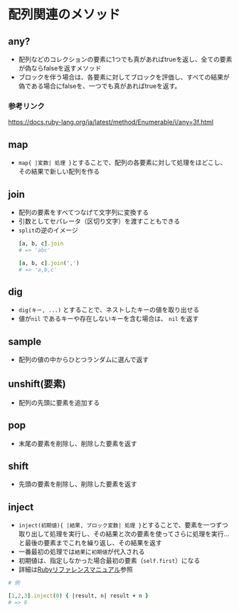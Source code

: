 # 配列関連のメソッド

## any?
- 配列などのコレクションの要素に1つでも真があればtrueを返し、全ての要素が偽ならfalseを返すメソッド
- ブロックを伴う場合は、各要素に対してブロックを評価し、すべての結果が偽である場合にfalseを、一つでも真があればtrueを返す。
### 参考リンク
  <https://docs.ruby-lang.org/ja/latest/method/Enumerable/i/any=3f.html>

## map
- `map{ |変数| 処理 }`とすることで、配列の各要素に対して処理をほどこし、その結果で新しい配列を作る

## join
- 配列の要素をすべてつなげて文字列に変換する
- 引数としてセパレータ（区切り文字）を渡すこともできる
- `split`の逆のイメージ
  ```rb
  [a, b, c].join
  # => 'abc'

  [a, b, c].join(',')
  # => 'a,b,c'
  ```

## dig
- `dig(キー, ...)` とすることで、ネストしたキーの値を取り出せる
- 値が`nil` であるキーや存在しないキーを含む場合は、 `nil` を返す

## sample
- 配列の値の中からひとつランダムに選んで返す

## unshift(要素)
- 配列の先頭に要素を追加する

## pop
- 末尾の要素を削除し、削除した要素を返す

## shift
- 先頭の要素を削除し、削除した要素を返す

## inject
- `inject(初期値){ |結果, ブロック変数| 処理 }`とすることで、要素を一つずつ取り出して処理を実行し、その結果と次の要素を使ってさらに処理を実行…と最後の要素までこれを繰り返し、その結果を返す
- 一番最初の処理では`結果`に`初期値`が代入される
- 初期値は、指定しなかった場合最初の要素（`self.first`）になる
- 詳細は[Rubyリファレンスマニュアル](https://docs.ruby-lang.org/ja/latest/method/Enumerable/i/inject.html)参照
 ```rb
 # 例
 
[1,2,3].inject(0) { |result, n| result + n }
# => 6
```